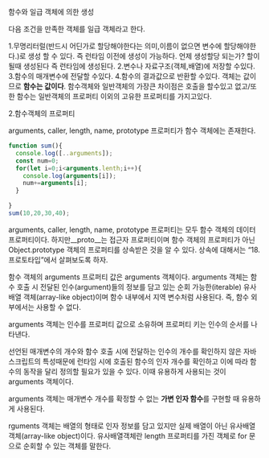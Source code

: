 함수와 일급 객체에 의한 생성

다음 조건을 만족한 객체를 일급 객체라고 한다.

1.무명리터럴(반드시 어딘가로 할당해야한다는 의미,이름이 없으면 변수에 할당해야한다.)로 생성 할 수 있다. 즉 런타임 이전에 생성이 가능하다.
언제 생성할당 되는가? 할이 될때 생성된다 즉 런타임에 생성된다.
2.변수나 자료구조(객체,배열)에 저장할 수있다.
3.함수의 매개변수에 전달할 수있다.
4.함수의 결과값으로 반환할 수있다.
객체는 값이므로 **함수는 값이다**. 함수객체와 일반객체의 가장큰 차이점은 호출을 할수있고 없고/또한 함수는 일반객체의 프로퍼티 이외의 고유한 프로퍼티를 가지고있다.

2.함수객체의 프로퍼티

arguments, caller, length, name, prototype 프로퍼티가 함수 객체에는 존재한다. 

~~~javascript
function sum(){
  console.log([..arguments]);
  const num=0;
  for(let i=0;i<arguments.lenth;i++){
    console.log(arguments[i]);
    num+=arguments[i];
  }
  
} 
sum(10,20,30,40);

~~~

arguments, caller, length, name, prototype 프로퍼티는 모두 함수 객체의 데이터 프로퍼티이다. 하지만__proto__는 접근자 프로퍼티이며 함수 객체의 프로퍼티가 아닌 Object.prototype 객체의 프로퍼티를 상속받은 것을 알 수 있다. 상속에 대해서는 “18. 프로토타입”에서 살펴보도록 하자.

함수 객체의 arguments 프로퍼티 값은 arguments 객체이다. arguments 객체는 함수 호출 시 전달된 인수(argument)들의 정보를 담고 있는 순회 가능한(iterable) 유사 배열 객체(array-like object)이며 함수 내부에서 지역 변수처럼 사용된다. 즉, 함수 외부에서는 사용할 수 없다.

arguments 객체는 인수를 프로퍼티 값으로 소유하며 프로퍼티 키는 인수의 순서를 나타낸다.

선언된 매개변수의 개수와 함수 호출 시에 전달하는 인수의 개수를 확인하지 않은 자바스크립트의 특성때문에 런타임 시에 호출된 함수의 인자 개수를 확인하고 이에 따라 함수의 동작을 달리 정의할 필요가 있을 수 있다. 이때 유용하게 사용되는 것이 arguments 객체이다.

arguments 객체는 매개변수 개수를 확정할 수 없는 **가변 인자 함수**를 구현할 때 유용하게 사용된다.

rguments 객체는 배열의 형태로 인자 정보를 담고 있지만 실제 배열이 아닌 유사배열객체(array-like object)이다. 유사배열객체란 length 프로퍼티를 가진 객체로 for 문으로 순회할 수 있는 객체를 말한다.